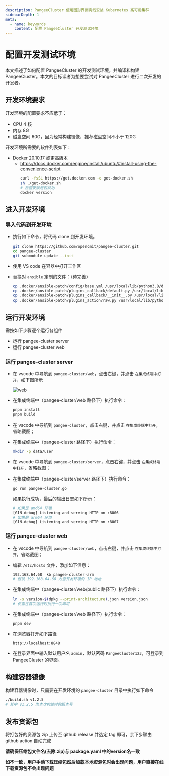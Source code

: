 ```yaml
---
description: PangeeCluster 使用图形界面离线安装 Kubernetes 高可用集群
sidebarDepth: 1
meta:
  - name: keywords
    content: 配置 PangeeCluster 开发测试环境
---
```


# 配置开发测试环境

本文描述了如何配置 PangeeCluster 的开发测试环境，并编译和构建 PangeeCluster。本文的目标读者为想要尝试对 PangeeCluster 进行二次开发的开发者。

## 开发环境要求

开发环境的配置要求不应低于：

- CPU 4 核
- 内存 8G
- 磁盘空间 60G，因为经常构建镜像，推荐磁盘空间不小于 120G

开发环境所需要的软件列表如下：

- Docker 20.10.17 或更高版本
  - https://docs.docker.com/engine/install/ubuntu/#install-using-the-convenience-script
    ```sh
    curl -fsSL https://get.docker.com -o get-docker.sh
    sh ./get-docker.sh
    # 检查安装是否成功
    docker version
    ```

## 进入开发环境

### 导入代码到开发环境

- 执行如下命令，将代码 clone 到开发环境。

  ```sh
  git clone https://github.com/opencmit/pangee-cluster.git
  cd pangee-cluster
  git submodule update --init
  ```

- 使用 VS code 在容器中打开工作区

- 替换对 `ansible` 定制的文件：（待完善）

  ```sh
  cp .docker/ansible-patch/config/base.yml /usr/local/lib/python3.8/dist-packages/ansible/config/base.yml
  cp .docker/ansible-patch/plugins_callback/default.py /usr/local/lib/python3.8/dist-packages/ansible/plugins/callback/default.py
  cp .docker/ansible-patch/plugins_callback/__init__.py /usr/local/lib/python3.8/dist-packages/ansible/plugins/callback/__init__.py
  cp .docker/ansible-patch/plugins_action/raw.py /usr/local/lib/python3.8/dist-packages/ansible/plugins/action/raw.py
  ```

## 运行开发环境

需按如下步骤逐个运行各组件

- 运行 pangee-cluster server
- 运行 pangee-cluster web

### 运行 pangee-cluster server

- 在 vscode 中导航到 `pangee-cluster/web`，点击右键，并点击 `在集成终端中打开`，如下图所示

  ![web](./dev.assets/iShot_2022-08-06_20.21.03.png)

- 在集成终端中（pangee-cluster/web 路径下）执行命令：

  ```sh
  pnpm install
  pnpm build
  ```

- 在 vscode 中导航到 `pangee-cluster`，点击右键，并点击 `在集成终端中打开`，省略截图；

- 在集成终端中（pangee-cluster 路径下）执行命令：

  ```sh
  mkdir -p data/user
  ```

- 在 vscode 中导航到 `pangee-cluster/server`，点击右键，并点击 `在集成终端中打开`，省略截图；

- 在集成终端中（pangee-cluster/server 路径下）执行命令：

  ```sh
  go run pangee-cluster.go
  ```

  如果执行成功，最后的输出日志如下所示：

  ```sh
  # 如果是 amd64 环境
  [GIN-debug] Listening and serving HTTP on :8006
  # 如果是 arm64 环境
  [GIN-debug] Listening and serving HTTP on :8007
  ```

### 运行 pangee-cluster web

- 在 vscode 中导航到 `pangee-cluster/web`，点击右键，并点击 `在集成终端中打开`，省略截图；

- 编辑 `/etc/hosts` 文件，添加如下信息：

  ```sh
  192.168.64.68  kb pangee-cluster-arm
  # 假设 192.168.64.68 为您开发环境的 IP 地址
  ```

- 在集成终端中（pangee-cluster/web/public 路径下）执行命令：

  ```sh
  ln -s version-$(dpkg --print-architecture).json version.json
  # 仅需在首次运行时执行一次即可
  ```

- 在集成终端中（pangee-cluster/web 路径下）执行命令：

  ```sh
  pnpm dev
  ```

- 在浏览器打开如下路径

  `http://localhost:8848`

- 在登录界面中输入默认用户名 `admin`，默认密码 `PangeeCluster123`，可登录到 PangeeCluster 的界面。

## 构建容器镜像

构建容器镜像时，只需要在开发环境的 `pangee-cluster` 目录中执行如下命令

```sh
./build.sh v1.2.5
# 其中 v1.2.5 为本次构建时的版本号
```

## 发布资源包

将打包好的资源包 zip 上传至 github release 并选定 tag 即可，余下步骤由 github action 自动完成

**请确保压缩包文件名(去除.zip)与 package.yaml 中的version名一致**

**如不一致，用户手动下载压缩包然后加载本地资源包时会出现问题，用户直接在线下载资源包不会出现问题**